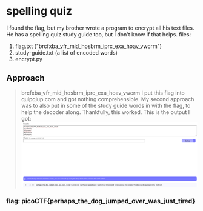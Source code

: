 # spelling quiz
I found the flag, but my brother wrote a program to encrypt all his text files. He has a spelling quiz study guide too, but I don't know if that helps.
files:
1. flag.txt ("brcfxba_vfr_mid_hosbrm_iprc_exa_hoav_vwcrm")
2. study-guide.txt (a list of encoded words)
3. encrypt.py

## Approach
> brcfxba_vfr_mid_hosbrm_iprc_exa_hoav_vwcrm
I put this flag into quipqiup.com and got nothing comprehensible. My second approach was to also put in some of the study guide words in with the flag, to help the decoder along. Thankfully, this worked.
This is the output I got: 
![](./images/spellquiz.png)

### flag: picoCTF{perhaps_the_dog_jumped_over_was_just_tired}
